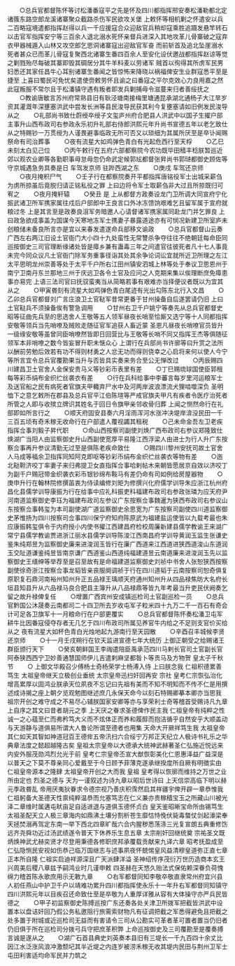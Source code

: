 <!-- { "loadSidebar": true } -->
　　○总兵官都督陈怀等讨松潘番寇平之先是怀及四川都指挥邢安奏松潘勒都北定诸簇东路空郎龙溪诸寨聚众截路杀伤军民欲攻关堡  上敕怀等相机剿之怀遣安以兵二百略寇境遣都指挥赵得以兵一千应援寇合众迎敌官兵稍却寇乘胜追蹑发悬竿转石以击官军指挥安宁等三百余人退北溺水死怀亲督兵进深入其地攻革儿骨寨破之寇弃衣甲器械遁入山林又攻空郎乞思洞诸寨寇出迎敌官军奋  而前斩首及追北坠崖溺水死者甚众已而革儿骨寇复聚西北诸寨生番四百余人至安化设伏邀战都指挥赵谅等觉之剿戮殆尽每破其寨即毁其碉居分其牛羊料麦以劳诸军  贼首以徇得其所虏军民男妇悉还其家任昌牛心耳别诸寨生番闻之皆惊怖来降晓以祸福俾安生业群寇悉平至是捷至  上喜曰蜀民可免忧矣遣使赍敕劳怀且谕之曰番寇之平尔克效心力良用嘉之然此寇叛服不常尔且于松潘镇守遇有叛者即发兵剿捕毋令滋蔓来归者善绥抚之
　　○教谕唐敏言苏州府常熟县旧有耿泾塘南接梅里塘通昆承湖北通杨子大江旱岁资其灌溉年深壅塞洪武中尝发长洲等县民浚导民获其利今复壅塞请如旧例发民浚导从之
　　○礼部尚书致仕蔚绶卒绶子文玺庐州府合肥县人洪武中以国子生擢户部主事升山西布政司右参政永乐初升礼部右侍郎洪熙元年升尚书宣德五年以老乞致仕从之特赐钞一万贯绶为人谨畏避事临政无所可否又以琐细为其属所厌至是卒讣闻赐祭命有司治葬事
　　○夜有流星大如鸡弹色青白有光起危西行至天桴
　　○乙巳未刻太白见己位
　　○丙午敕行在五府六部都察院今农功既毕田穑丰稔朕暂巡近郊以观农业卿等各勤职事毋怠毋忽仍命武定候郭玹都督张昇尚书郭琎都御史顾佐等守京城遇急务具奏是日  车驾发京师  驻跸西湖之东
　　○庚戌  车驾还京师  
　　○夜月掩积尸气
　　○壬子行在都察院奏开平都指挥唐铭役军士出城采薪刍为虏所掠虽后竟脱归请正铭私役之罪  上曰边将令军士取薪刍非大过且所掠既归可宥之
　　○夜月掩轩辕
　　○癸丑  是  上从都督方政奏设龙门卫所调大同宣府宁化振武诸卫所军携家属往戍后户部郎中王良言口外冰冻馈饷艰难乞且留军属于宣府就粮过冬  上是其言至是政奏良沮军务暗邀人心请督诸军携家属同赴龙门并乞罪良  上曰政急欲成事盖为国谋今天寒地冻军士携妻子暴露道途亦有可悯况新建卫所室庐未创粮储未备良所言亦是宜以来春发遣遂命兵部移文谕政
　　○总兵官都督山云奏广西左右两江旧设土官衙门大小四十九处蛮性无常讐杀争夺往往不绝朝廷每命臣同巡按御史三司官理断缘诸处皆是瘴乡兼有蛊毒三年之间遣官往彼死者凡十七人事竟未完今同众议凡土官衙门除军务重事径诣其处其余争论词讼宜就所近卫所理之左江太平思明龙州崇善等处于太平千户所右江田州镇安泗城上林等处于奉议卫思恩州于南宁卫南丹东兰那地三州于庆远卫各令土官及应问之人克期来集以俟理断庶免瘴患事亦易完  上语三法司官曰抚驭蛮夷当从简略若事有艰难亦当择便议者既以为宜其从之
　　○甲寅昬刻有流星大如鸡弹色青白尾迹有光出勾陈东北行入文昌
　　○乙卯总兵官都督刘广言庄浪卫土官鞑军昔常更番于甘州操备自后遂罢请仍旧  上曰土官鞑兵不须操备俟有警急调用
　　○甘州右卫千户姚宁等奏先从总兵官都督史昭等征曲先兵至的思选舍人王敬等五人领军昼夜长哨至恰厮又选宁等十人同都指挥安敬等领兵当先哨嘹及贼败走随征官军追获人畜近蒙  圣恩凡昼夜长哨嘹官员皆升一级缘安敬等虽曾同臣哨嘹然皆即日回营比与王敬等长哨不同又指挥王杰等俱随征领军本非哨嘹之数今皆妄冒升职未惬众心  上谓行在兵部尚书许廓等曰升赏之法所以酬前劳勉后效若有功不得则材勇之人忿无功而得则侥幸之心启将来何以使人今宁等所言宜令总兵官覆勘果当升与否皆具实奏来务合至公无惮改过
　　○丙辰赐四川建昌卫土官舍人金保安贵马义等钞彩币表里有差
　　○丁巳赐琉球国使臣郭租每等彩币绢布金织纻丝袭衣有差
　　○行在兵科给事中李蕃言每岁里河运粮军士及送官船之民有病死者官旗夫甲輙弃尸水中及河两岸波浪漂流犬狸啮噬深负  圣明恤下之意乞敕所在郡县及总兵官平江伯陈瑄等严戒官旗夫甲凡有疾者令医疗治死者所管之人即与收殡立牌识其姓名于回日令旗甲亲邻收骨归葬  上闻之恻然命行在礼部即如所言行之
　　○顺天府固安县奏六月淫雨浑河水涨冲决堤岸渰没民田一千三百五顷有奇禾稼无收命行在户部遣人覆视蠲其租税
　　○己未命金吾左卫老疾指挥佥事刘毅子昇代职
　　○命山西按察司副使刘焕广西布政司右参议郑隆致仕焕湖广当阳人由监察御史升山西副使宽厚平易隆江西浮梁人由进士为行人升广东按察佥事再升参议清勤无过至是俱陈老疾命致仕
　　○赐四川黎州安抚司故土官舍人马成等福余卫指挥同知阿克即呕等钞彩币绢布金织纻丝袭衣等物有差
　　○迤北鞑靼济咬丁率妻子来归弗提卫女直指挥佥事哈剌帖木来朝皆愿居京自效以济咬丁为副千户赐冠带金织袭衣彩币银钞绵布鞍马有差仍命有司如例给房屋器物
　　○庚申升行在翰林院修撰苖衷为侍读编修刘矩为修撰兴化府儒学训导朱应浙江杭州府昌化县儒学训导康振为行在给事中应礼科振吏科福建布政司右参政张璘为应天府尹河南道监察御史李珏为福建布政司左参议广东按察佥事魏暹为狭西布政司右参议山东按察佥事韩玺为本司副使湖广道监察御史余思宽为广东按察司副使四川道监察御史茅惟扬为四川按察司佥事四川保宁府知府陈原武为福建盐运使皆以九载考最也朱应康振韩玺俱令于内府授小内使书擢江西建昌府检校周廉新建县儒学教谕王来湖广常宁县儒学教谕贾进浙江丽水县儒学训导陈浚江西南昌府学训导黄润玉监生张谦史鉴朱纯郑昱为监察御史廉来进浚润玉皆行在廉广西道来江西道进狭西道浚山东道润玉交阯道谦鉴纯昱皆南京谦广西道鉴山西道纯福建道昱云南道廉来进浚润玉先以监察御史王缙绅等举荐至是召至故有是命福建道监察御史刘祯中书舍人张恕狭西按察副使徐奇浙江按察佥事龙韬皆亲丧服阕调祯于行在四川道韬于云南按察司恕奇俱复原职复石鼎河南裕州知州升正五品禄王瑀顺天府通州知州升从四品禄焦昉大名府长垣县知县升从六品禄马良合肥县主簿升从八品禄鼎等皆九年考最当升吏民伏阙奏乞留之故升禄俾复任
　　○增置广西宾州安成镇巡检司土官副巡检一员
　　○总兵官黔国公沐晟奏云南都司二十四卫所去岁收屯军子粒米四十九万二千一百石有奇会计可足各卫旗军十一月粮命行在户部更覆实
　　○总兵官都督陈怀奏松潘卫屯军耕牛比因番寇侵夺存者无几乞于四川布政司所属见养官牛内给之不足则支官价买给从之  夜有流星大如杯色青白光烛地起九游南行至天园散
　　○辛酉召丰城候李贤还京师
　　○十一月壬戌朔行在钦天监进宣德七年大统历  上御正朝受之给赐诸王群臣颁行天下
　　○癸亥朝鲜国王李祹遣陪臣禹承范四川马剌长官司土官副长官阿泰狭西西宁卫妙善通慧国师伊儿吉遣剌麻坚都昝卜等贡马及方物贺  皇太子千秋节
　　○  上御文华殿召少傅杨士奇杨荣学士杨溥入侍  上曰朕念我  仁祖积德累善笃生  太祖皇帝继天立极创业垂统  太宗皇帝迅扫奸回再安  宗社  皇考仁宗恢弘治化增高累厚以固鸿业朕承天位夙夜不忘记曰先祖有美而不知不明知而不传不仁是用撰述成诗揭之座上朝夕览观勉图继述庶几永保天命今以刻石特赐卿摹本卿亦当思我  祖宗开创之难守成之不易尽心辅朕国家安卿等亦与享荣利士奇等稽首受赐诗凡九章  上自序之其文曰昔者胡元之季  上天厌之眷求圣德俾作民主我  仁祖皇帝有纯粹之性诚一之心蕴至仁而弗矜笃大义而不炫体正而养和履醇而抱洁循乎自然安乎大顺盖动与天游静与道俱易所谓大人鲁论所谓至德者也用集  天命大开厥祥笃生我  太祖皇帝其仁如天其智如神道冠百王德侔五帝汛扫六合绥宁万邦正天纪立人极诗书礼乐之华典章法度之懿超越隆古矣  皇祖太宗皇帝以大德承大统神武赫著圣仁弘施近悦远来内安外服茂勋鸿烈允光于前  皇考仁宗皇帝丕宣大猷恢彰美化仁恩惠泽益广益深是以普天之下莫不尊亲同心爱戴至于今日顾予菲薄克遂承继揆度所自厥有明徵实由  仁祖皇帝源本之隆肆  太祖皇帝开创之大而我  皇祖  皇考得以恢廓而维持之万世之业所由定也  烈圣之德与  天为一谨叙述为诗九章以昭后世诗曰  上天信崇高临下明以赫元季政昬乱  帝用厌夷狄眷求令德宗视乃善庆积霈然启其祥疆宇俾开辟一章恭惟我  仁祖躬备大圣德天性禀纯粹温恭而允塞笃志在仁义兼亦贵稼穑宝玉之所藏山川被光泽二章维时属遘屯畎亩足自适进退与道俱玉德怀贞白  皇天鉴昭晰宝命所由锡笃生  太祖圣配天立人极三章海内如鼎沸土壤分割析苍生靡怙恃俛伏毙毒螫仗剑起濠梁奉  天拯焚溺再驾定东南一举下西北四章旷哉六合内腥秽悉荡涤三光复宣朗五典重修饬远齐尧舜功近过汤武绩遂令普天下休养乐生息五章  太宗削奸回继统奠  宗祐圣文既炳焕神武尤赫奕贤才尽登用秉德各修职庶邦承覆载贡献来九译六章  昭考抚盈成至仁弘隐恻民安视如伤恭己临万国继志与述事夙夜怀兢惕皇风益清穆皇道弥正直七章正本所自隆  仁祖实启迪祥源深且广天派肆洋溢  圣神绍传序茂衍万世历造商本玄王兴周美后稷八章兹予嗣鸿业时几谨申敕  四圣赫在天悠久贻法式保佑赖深眷负荷愧绵力稽首陈永歌庶用示无斁九章
　　○右军都督同知李敬卒敬直隶常州府宜兴县人初任燕山中护卫千户以靖难功累升四川都指挥使永乐十一年升右军都督同知镇守四川洪熙元年以目疾召还命致仕至是卒敬为人重厚详雅从容有大体操守亦严兵民皆德之
　　○甲子初监察御史陈搏巡按广东还奏各处关津卫所拨军把截皆洪武中设置本以盘诘奸回乃假公务私邀阻行旅需索财物凡有征调把截之军悉得避免且把截之处多置于附城或近巡检司无益而有害请令三司从公勘实可革者革可置者置当仍旧者仍旧俱于所在巡检司分拨弓兵守把庶革积弊  上命巡按御史及三司覆勘至是覆奏搏言诚是遂从之
　　○湖广石首县典史刘英奏本县旧有三堤长一千九百四十余丈比因江水泛涨风浪冲激颓圮其半近堤之内连岁被涝禾稼无收其堤内民田与荆州卫军士屯田利害适均命军民并力筑之
